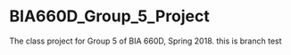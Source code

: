# BIA660D_Group_5_Project
The class project for Group 5 of BIA 660D, Spring 2018.
this is branch test